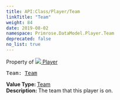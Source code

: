 ```yaml
---
title: API:Class/Player/Team
linkTitle: "Team"
weight: 84
date: 2019-08-02
namespace: Primrose.DataModel.Player.Team
deprecated: false
no_list: true
---
```

Property of <a href="/docs/api-reference/Class/Player"><img src="/icons/silk/user.png"/>&nbsp;Player</a>
<pre class="method-declaration">
Team: <a class="type" href="/docs/api-reference/Class/Team">Team</a></pre>
<b>Value Type: </b>
<a class="type" href="/docs/api-reference/Class/Team">Team</a>
<br/>
<b>Description: </b>
The team that this player is on.

